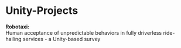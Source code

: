 # Unity-Projects  

**Robotaxi:**  
Human acceptance of unpredictable behaviors in fully driverless ride-hailing services - a Unity-based survey
